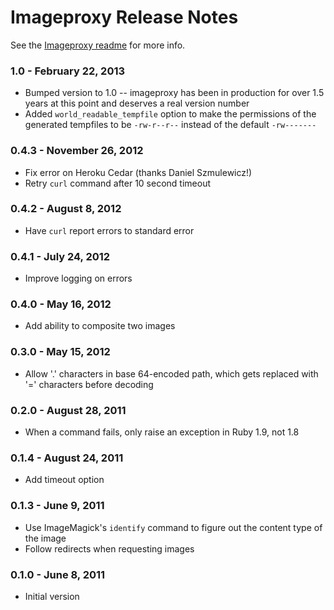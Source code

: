 Imageproxy Release Notes
========================

See the [Imageproxy readme](https://github.com/eahanson/imageproxy/blob/master/README.mdown) for more info.

### 1.0 - February 22, 2013

  * Bumped version to 1.0 -- imageproxy has been in production for over 1.5 years at this point and deserves a real version number
  * Added `world_readable_tempfile` option to make the permissions of the generated tempfiles to be `-rw-r--r--` instead of the default `-rw-------`

### 0.4.3 - November 26, 2012

  * Fix error on Heroku Cedar (thanks Daniel Szmulewicz!)
  * Retry `curl` command after 10 second timeout

### 0.4.2 - August 8, 2012

  * Have `curl` report errors to standard error

### 0.4.1 - July 24, 2012

  * Improve logging on errors

### 0.4.0 - May 16, 2012

  * Add ability to composite two images

### 0.3.0 - May 15, 2012

  * Allow '.' characters in base 64-encoded path, which gets replaced with '=' characters before decoding

### 0.2.0 - August 28, 2011

  * When a command fails, only raise an exception in Ruby 1.9, not 1.8

### 0.1.4 - August 24, 2011

  * Add timeout option

### 0.1.3 - June 9, 2011

  * Use ImageMagick's `identify` command to figure out the content type of the image
  * Follow redirects when requesting images

### 0.1.0 - June 8, 2011

  * Initial version
